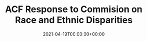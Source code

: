 ---
content-type: interesting
interest-type: letter

title: ACF Response to Commision on Race and Ethnic Disparities
description: A response to the Prime Minister from ACF on the Commission on Race and Ethnic Disparities
date: 2021-04-19T00:00:00+00:00
posturl: https://www.acf.org.uk/news/commission-on-race-and-ethnic-disparities-response-from-foundations-to-the-prime-minister
authordetails: ['ACF','https://www.acf.org.uk/']
---